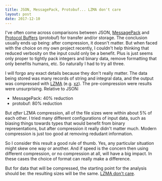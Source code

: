 ```yaml
---
title: JSON, MessagePack, Protobuf... LZMA don't care
layout: post
date: 2017-12-10
---
```


I've often come across comparisons between JSON, [MessagePack](https://msgpack.org) and [Protocol Buffers](https://developers.google.com/protocol-buffers/) (protobuf) for transfer and/or storage. The conclusion usually ends up being: after compression, it doesn't matter. But when faced with the choice on my own project recently, I couldn't help thinking that reduced verbosity on the input could only be a benefit. Plus is just seems only proper to tightly pack integers and binary data, remove formatting that only benefits humans, etc. So naturally I had to try all three.

I will forgo any exact details because they don't really matter. The data being stored was many records of string and integral data, and the output was compressed with [LZMA](https://en.wikipedia.org/wiki/Lempel%E2%80%93Ziv%E2%80%93Markov_chain_algorithm) (e.g. [xz](https://en.wikipedia.org/wiki/Xz)).  The pre-compression were results were unsurprising. Relative to JSON:

- MessagePack: 40% reduction
- protobuf: 80% reduction

But *after* LZMA compression, all of the file sizes were within about 5% of each other. I tried many different configurations of input data, such as biasing things towards types that would benefit from binary representations, but after compression it really didn't matter much. Modern compression is just too good at removing redudant information.

So I consider this result a good rule of thumb. Yes, any particular situation might skew one way or another. And if speed is the concern then using different compression, or no compression at all, will have a big impact. In these cases the choice of format can really make a difference.

But for data that will be compressed, the starting point for the analysis should be: the resulting sizes will be the same. [LZMA don't care](https://www.youtube.com/watch?v=4r7wHMg5Yjg).
